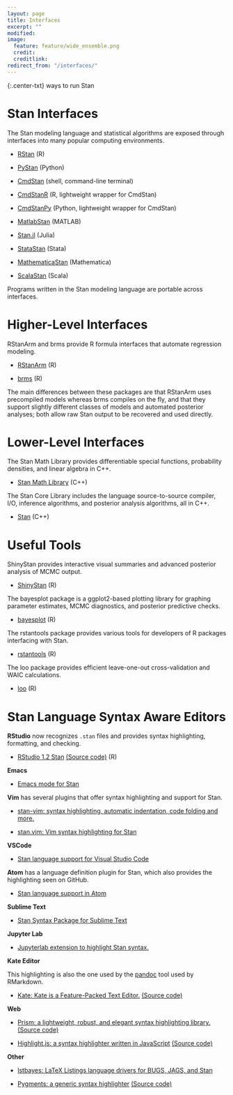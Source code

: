 ```yaml
---
layout: page
title: Interfaces
excerpt: ""
modified:
image:
  feature: feature/wide_ensemble.png
  credit:
  creditlink:
redirect_from: "/interfaces/"
---
```


{:.center-txt}
ways to run Stan

# Stan Interfaces

The Stan modeling language and statistical algorithms are exposed
through interfaces into many popular computing environments.

* [RStan](rstan.html) <span class="note">(R)</span>

* [PyStan](pystan.html)
  <span class="note">(Python)</span>

* [CmdStan](cmdstan.html)
  <span class="note">(shell, command-line terminal)</span>

* [CmdStanR](https://mc-stan.org/cmdstanr)
  <span class="note">(R, lightweight wrapper for CmdStan)</span>

* [CmdStanPy](https://cmdstanpy.readthedocs.io/en/latest/getting_started.html)
  <span class="note">(Python, lightweight wrapper for CmdStan)</span>

* [MatlabStan](matlab-stan.html)
  <span class="note">(MATLAB)</span>

* [Stan.jl](julia-stan.html)
  <span class="note">(Julia)</span>

* [StataStan](stata-stan.html)
  <span class="note">(Stata)</span>

* [MathematicaStan](mathematica-stan.html)
  <span class="note">(Mathematica)</span>

* [ScalaStan](https://github.com/cibotech/ScalaStan)
  <span class="note">(Scala)</span>

Programs written in the Stan modeling language are portable
across interfaces.

# Higher-Level Interfaces

RStanArm and brms provide R formula interfaces that automate
regression modeling.

* [RStanArm](/users/interfaces/rstanarm.html)
<span class="note">(R)</span>

* [brms](/users/interfaces/brms.html)
<span class="note">(R)</span>

The main differences between these packages are that RStanArm uses
precompiled models whereas brms compiles on the fly, and that they
support slightly different classes of models and automated posterior
analyses; both allow raw Stan output to be recovered and used
directly.

# Lower-Level Interfaces

The Stan Math Library provides differentiable special functions,
probability densities, and linear algebra in C++.

* <p>
  <a href="/users/interfaces/math.html">Stan Math Library</a>
  <span class="note">(C++)</span>
  </p>

The Stan Core Library includes the language source-to-source compiler,
I/O, inference algorithms, and posterior analysis algorithms, all in C++.

* <p><a href="/users/interfaces/stan.html">Stan</a>
  <span class="note">(C++)</span>
  </p>

# Useful Tools

ShinyStan provides interactive visual summaries and advanced posterior
analysis of MCMC output.

* <p>
  <a href="/users/interfaces/shinystan.html">ShinyStan</a>
  <span class="note">(R)</span>
  </p>

The bayesplot package is a ggplot2-based plotting library for graphing
parameter estimates, MCMC diagnostics, and posterior predictive checks.

* <p>
  <a href="/users/interfaces/bayesplot.html">bayesplot</a>
  <span class="note">(R)</span>
  </p>

The rstantools package provides various tools for developers of R packages
interfacing with Stan.

* <p>
  <a href="/users/interfaces/rstantools.html">rstantools</a>
  <span class="note">(R)</span>
  </p>

The loo package provides efficient leave-one-out cross-validation and WAIC calculations.

* <p>
  <a href="/users/interfaces/loo.html">loo</a>
  <span class="note">(R)</span>
  </p>

# Stan Language Syntax Aware Editors

**RStudio** now recognizes `.stan` files and provides syntax highlighting,
formatting, and checking.

* <p>
  <a href="https://resources.rstudio.com/rstudio-blog/rstudio-1-2-preview-stan">RStudio 1.2 Stan</a>
  <a href="https://github.com/rstudio/rstudio/blob/main/src/gwt/acesupport/acemode/stan_highlight_rules.js">(Source code)</a>
  <span class="note">(R)</span>
  </p>

**Emacs**

* <p>
  <a href="https://github.com/stan-dev/stan-mode">Emacs mode for Stan</a>
  </p>

**Vim** has several plugins that offer syntax highlighting and support for
Stan.

* <p>
  <a href="https://github.com/eigenfoo/stan-vim">stan-vim: syntax highlighting, automatic indentation, code folding and more.</a>
  </p>
* <p>
  <a href="https://github.com/maverickg/stan.vim">stan.vim: Vim syntax highlighting for Stan</a>
  </p>

**VSCode**

* <p>
  <a href="https://github.com/ivan-bocharov/stan-vscode">Stan language support for Visual Studio Code</a>
  </p>

**Atom** has a language definition plugin for Stan, which also provides the
highlighting seen on GitHub.

* <p>
  <a href="https://github.com/stan-dev/atom-language-stan">Stan language support in Atom</a>
  </p>

**Sublime Text**

* <p>
  <a href="https://github.com/djsutherland/sublime-stan">Stan Syntax Package for Sublime Text</a>
  </p>

**Jupyter Lab**

* <p>
  <a href="https://www.npmjs.com/package/jupyterlab-stan-highlight">Jupyterlab extension to highlight Stan syntax.</a>
  </p>

**Kate Editor**

This highlighting is also the one used by the [pandoc](https://pandoc.org/) tool used by RMarkdown.
* <p>
  <a href="https://kate-editor.org/">Kate: Kate is a Feature-Packed Text Editor.</a>
  <a href="https://invent.kde.org/frameworks/syntax-highlighting/-/blob/master/data/syntax/stan.xml">(Source code)</a>
  </p>

**Web**

* <p>
  <a href="https://prismjs.com/">Prism: a lightweight, robust, and elegant syntax highlighting library.</a>
  <a href="https://github.com/PrismJS/prism/blob/master/components/prism-stan.js">(Source code)</a>
  </p>
* <p>
  <a href="https://github.com/highlightjs/highlight.js">Highlight.js: a syntax highlighter written in JavaScript</a>
  <a href="https://github.com/highlightjs/highlight.js/blob/main/src/languages/stan.js">(Source code)</a>
  </p>

**Other**

* <p>
  <a href="https://github.com/jrnold/lstbayes">lstbayes: LaTeX Listings language drivers for BUGS, JAGS, and Stan</a>
  </p>
* <p>
  <a href="https://pygments.org/">Pygments: a generic syntax highlighter</a>
  <a href="https://github.com/pygments/pygments/blob/master/pygments/lexers/modeling.py">(Source code)</a>
  </p>
